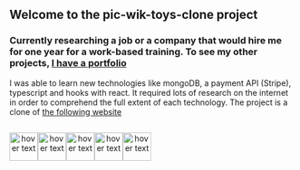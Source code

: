 

## Welcome to the pic-wik-toys-clone project

### Currently researching a job or a company that would hire me for one year for a work-based training. To see my other projects, [I have a portfolio][website]

I was able to learn new technologies like mongoDB, a payment API (Stripe), typescript and hooks with react. It required lots of research on the internet in order to comprehend the full extent of each technology. The project is a clone of [the following website][cloneurl]


 <div style="display:flex;">
<p align="center">
  <img src="https://i.ibb.co/f0Kp7cw/github.png" width="50" height="50" title="hover text">
</p>
<p align="center">
  <img src="https://i.ibb.co/d6kyD08/react.png" width="50" height="50" title="hover text">
</p>
<p align="center">
  <img src="https://i.ibb.co/GVdFnW1/sass.png" width="50" height="50" title="hover text">
</p>
<p align="center">
  <img src="https://i.ibb.co/vhynR80/nodejs.png " width="50" height="50" title="hover text">
</p>
<p align="center">
  <img src="https://i.ibb.co/djVY283/stripe2.png" width="50" height="50" title="hover text">
</p>
  
  </div>
 



  
  
  [website]: https://armand-meunier.herokuapp.com/
  [cloneurl]: https://www.picwictoys.com/
